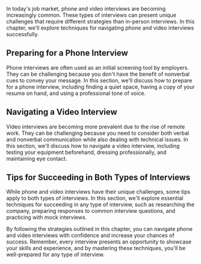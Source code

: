 
In today's job market, phone and video interviews are becoming increasingly common. These types of interviews can present unique challenges that require different strategies than in-person interviews. In this chapter, we'll explore techniques for navigating phone and video interviews successfully.

Preparing for a Phone Interview
-------------------------------

Phone interviews are often used as an initial screening tool by employers. They can be challenging because you don't have the benefit of nonverbal cues to convey your message. In this section, we'll discuss how to prepare for a phone interview, including finding a quiet space, having a copy of your resume on hand, and using a professional tone of voice.

Navigating a Video Interview
----------------------------

Video interviews are becoming more prevalent due to the rise of remote work. They can be challenging because you need to consider both verbal and nonverbal communication while also dealing with technical issues. In this section, we'll discuss how to navigate a video interview, including testing your equipment beforehand, dressing professionally, and maintaining eye contact.

Tips for Succeeding in Both Types of Interviews
-----------------------------------------------

While phone and video interviews have their unique challenges, some tips apply to both types of interviews. In this section, we'll explore essential techniques for succeeding in any type of interview, such as researching the company, preparing responses to common interview questions, and practicing with mock interviews.

By following the strategies outlined in this chapter, you can navigate phone and video interviews with confidence and increase your chances of success. Remember, every interview presents an opportunity to showcase your skills and experience, and by mastering these techniques, you'll be well-prepared for any type of interview.

